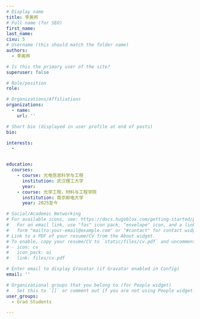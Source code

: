 ```yaml
---
# Display name
title: 李奥邦
# Full name (for SEO)
first_name: 
last_name: 
cixu: 5
# Username (this should match the folder name)
authors: 
  - 李奥邦

# Is this the primary user of the site?
superuser: false

# Role/position
role: 

# Organizations/Affiliations
organizations:
  - name: 
    url: ''

# Short bio (displayed in user profile at end of posts)
bio: 

interests:
  - 


education:
  courses:
    - course: 光电信息科学与工程
      institution: 武汉理工大学
      year: 
    - course: 光学工程，材料与工程学院
      institution: 南京邮电大学
      year: 2025至今

# Social/Academic Networking
# For available icons, see: https://docs.hugoblox.com/getting-started/page-builder/#icons
#   For an email link, use "fas" icon pack, "envelope" icon, and a link in the
#   form "mailto:your-email@example.com" or "#contact" for contact widget.
# Link to a PDF of your resume/CV from the About widget.
# To enable, copy your resume/CV to `static/files/cv.pdf` and uncomment the lines below.
# - icon: cv
#   icon_pack: ai
#   link: files/cv.pdf

# Enter email to display Gravatar (if Gravatar enabled in Config)
email: ''

# Organizational groups that you belong to (for People widget)
#   Set this to `[]` or comment out if you are not using People widget.
user_groups:
  - Grad Students

---
```








